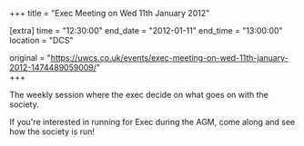 +++
title = "Exec Meeting on Wed 11th January 2012"

[extra]
time = "12:30:00"
end_date = "2012-01-11"
end_time = "13:00:00"
location = "DCS"

original = "https://uwcs.co.uk/events/exec-meeting-on-wed-11th-january-2012-1474489059009/"    
+++

The weekly session where the exec decide on what goes on with the society.

If you're interested in running for Exec during the AGM, come along and see how the society is run\!

